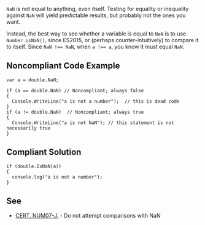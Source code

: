 
`NaN` is not equal to anything, even itself. Testing for equality or inequality against `NaN` will yield predictable results, but probably not the ones you want.

Instead, the best way to see whether a variable is equal to `NaN` is to use `Number.isNaN()`, since ES2015, or (perhaps counter-intuitively) to compare it to itself. Since `NaN !== NaN`, when `a !== a`, you know it must equal `NaN`.

## Noncompliant Code Example


    var a = double.NaN;
    
    if (a == double.NaN) // Noncompliant; always false
    {
      Console.WriteLine("a is not a number");  // this is dead code
    }
    if (a != double.NaN)  // Noncompliant; always true
    {
      Console.WriteLine("a is not NaN"); // this statement is not necessarily true
    }


## Compliant Solution


    if (double.IsNaN(a))
    {
      console.log("a is not a number");
    }


## See

- [CERT, NUM07-J.](https://www.securecoding.cert.org/confluence/x/7AEqAQ) - Do not attempt comparisons with NaN

